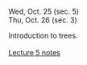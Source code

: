 
<div class="lecture1">

<!--
<div class="lecture1">
<div class="lecture2">
<div class="recitation">
<div class="important">
-->
<div class="column_date">

 <br> 
Wed, Oct. 25 (sec. 5) <br>
Thu, Oct. 26 (sec. 3)  



</div>

<div class="column_materials">
<p markdown="block">

Introduction to trees. 
<br><br>
[Lecture 5 notes](notes/lecture05_TreesIntro.pdf) <br>




<br><br>


</p>
</div>

<div class="column_assign">
<p markdown="block">


</p>
</div>
    
</div>
